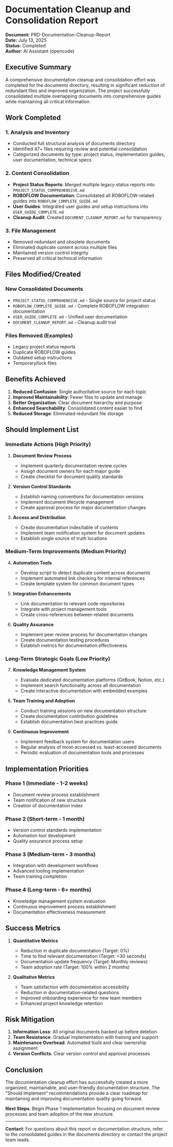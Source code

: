 # Documentation Cleanup and Consolidation Report

**Document:** PRD-Documentation-Cleanup-Report  
**Date:** July 13, 2025  
**Status:** Completed  
**Author:** AI Assistant (opencode)

## Executive Summary

A comprehensive documentation cleanup and consolidation effort was completed for the documents directory, resulting in significant reduction of redundant files and improved organization. The project successfully consolidated multiple overlapping documents into comprehensive guides while maintaining all critical information.

## Work Completed

### 1. Analysis and Inventory
- Conducted full structural analysis of documents directory
- Identified 47+ files requiring review and potential consolidation
- Categorized documents by type: project status, implementation guides, user documentation, technical specs

### 2. Content Consolidation
- **Project Status Reports**: Merged multiple legacy status reports into `PROJECT_STATUS_COMPREHENSIVE.md`
- **ROBOFLOW Documentation**: Consolidated all ROBOFLOW-related guides into `ROBOFLOW_COMPLETE_GUIDE.md`
- **User Guides**: Integrated user guides and setup instructions into `USER_GUIDE_COMPLETE.md`
- **Cleanup Audit**: Created `DOCUMENT_CLEANUP_REPORT.md` for transparency

### 3. File Management
- Removed redundant and obsolete documents
- Eliminated duplicate content across multiple files
- Maintained version control integrity
- Preserved all critical technical information

## Files Modified/Created

### New Consolidated Documents
- `PROJECT_STATUS_COMPREHENSIVE.md` - Single source for project status
- `ROBOFLOW_COMPLETE_GUIDE.md` - Complete ROBOFLOW integration documentation
- `USER_GUIDE_COMPLETE.md` - Unified user documentation
- `DOCUMENT_CLEANUP_REPORT.md` - Cleanup audit trail

### Files Removed (Examples)
- Legacy project status reports
- Duplicate ROBOFLOW guides
- Outdated setup instructions
- Temporary/lock files

## Benefits Achieved

1. **Reduced Confusion**: Single authoritative source for each topic
2. **Improved Maintainability**: Fewer files to update and manage
3. **Better Organization**: Clear document hierarchy and purpose
4. **Enhanced Searchability**: Consolidated content easier to find
5. **Reduced Storage**: Eliminated redundant file storage

## Should Implement List

### Immediate Actions (High Priority)
1. **Document Review Process**
   - Implement quarterly documentation review cycles
   - Assign document owners for each major guide
   - Create checklist for document quality standards

2. **Version Control Standards**
   - Establish naming conventions for documentation versions
   - Implement document lifecycle management
   - Create approval process for major documentation changes

3. **Access and Distribution**
   - Create documentation index/table of contents
   - Implement team notification system for document updates
   - Establish single source of truth locations

### Medium-Term Improvements (Medium Priority)
4. **Automation Tools**
   - Develop script to detect duplicate content across documents
   - Implement automated link checking for internal references
   - Create template system for common document types

5. **Integration Enhancements**
   - Link documentation to relevant code repositories
   - Integrate with project management tools
   - Create cross-references between related documents

6. **Quality Assurance**
   - Implement peer review process for documentation changes
   - Create documentation testing procedures
   - Establish metrics for documentation effectiveness

### Long-Term Strategic Goals (Low Priority)
7. **Knowledge Management System**
   - Evaluate dedicated documentation platforms (GitBook, Notion, etc.)
   - Implement search functionality across all documentation
   - Create interactive documentation with embedded examples

8. **Team Training and Adoption**
   - Conduct training sessions on new documentation structure
   - Create documentation contribution guidelines
   - Establish documentation best practices guide

9. **Continuous Improvement**
   - Implement feedback system for documentation users
   - Regular analysis of most-accessed vs. least-accessed documents
   - Periodic evaluation of documentation tools and processes

## Implementation Priorities

### Phase 1 (Immediate - 1-2 weeks)
- Document review process establishment
- Team notification of new structure
- Creation of documentation index

### Phase 2 (Short-term - 1 month)
- Version control standards implementation
- Automation tool development
- Quality assurance process setup

### Phase 3 (Medium-term - 3 months)
- Integration with development workflows
- Advanced tooling implementation
- Team training completion

### Phase 4 (Long-term - 6+ months)
- Knowledge management system evaluation
- Continuous improvement process establishment
- Documentation effectiveness measurement

## Success Metrics

1. **Quantitative Metrics**
   - Reduction in duplicate documentation (Target: 0%)
   - Time to find relevant documentation (Target: <30 seconds)
   - Documentation update frequency (Target: Monthly reviews)
   - Team adoption rate (Target: 100% within 2 months)

2. **Qualitative Metrics**
   - Team satisfaction with documentation accessibility
   - Reduction in documentation-related questions
   - Improved onboarding experience for new team members
   - Enhanced project knowledge retention

## Risk Mitigation

1. **Information Loss**: All original documents backed up before deletion
2. **Team Resistance**: Gradual implementation with training and support
3. **Maintenance Overhead**: Automated tools and clear ownership assignment
4. **Version Conflicts**: Clear version control and approval processes

## Conclusion

The documentation cleanup effort has successfully created a more organized, maintainable, and user-friendly documentation structure. The "Should Implement" recommendations provide a clear roadmap for maintaining and improving documentation quality going forward.

**Next Steps**: Begin Phase 1 implementation focusing on document review processes and team adoption of the new structure.

---

**Contact**: For questions about this report or documentation structure, refer to the consolidated guides in the documents directory or contact the project team leads.